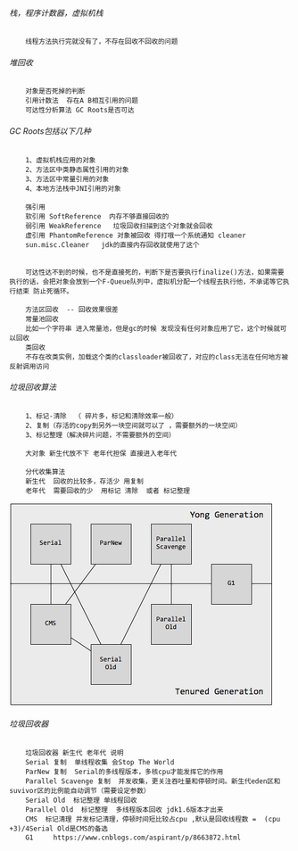 ###### 栈，程序计数器，虚拟机栈
        线程方法执行完就没有了，不存在回收不回收的问题
        
###### 堆回收
        对象是否死掉的判断
        引用计数法  存在A B相互引用的问题
        可达性分析算法 GC Roots是否可达
        
###### GC Roots包括以下几种
        1、虚拟机栈应用的对象
        2、方法区中类静态属性引用的对象
        3、方法区中常量引用的对象
        4、本地方法栈中JNI引用的对象
        
        强引用
        软引用 SoftReference  内存不够直接回收的
        弱引用 WeakReference   垃圾回收扫描到这个对象就会回收
        虚引用 PhantomReference 对象被回收 得打哦一个系统通知 cleaner
        sun.misc.Cleaner   jdk的直接内存回收就使用了这个
        
        
        可达性达不到的时候，也不是直接死的，判断下是否要执行finalize()方法，如果需要执行的话，会把对象会放到一个F-Queue队列中，虚拟机分配一个线程去执行他，不承诺等它执行结束 防止死循环。
        
        方法区回收  -- 回收效果很差  
        常量池回收
        比如一个字符串 进入常量池，但是gc的时候 发现没有任何对象应用了它，这个时候就可以回收
        类回收
        不存在改类实例，加载这个类的classloader被回收了，对应的class无法在任何地方被反射调用访问
        
        
###### 垃圾回收算法
        1、标记-清除  （ 碎片多，标记和清除效率一般）
        2、复制（存活的copy到另外一块空间就可以了 ，需要额外的一块空间）
        3、标记整理（解决碎片问题，不需要额外的空间）
        
        大对象 新生代放不下 老年代担保 直接进入老年代
        
        分代收集算法
        新生代  回收的比较多，存活少 用复制 
        老年代  需要回收的少  用标记 清除  或者 标记整理
        
        
![垃圾回收器配合使用]( /ido-jvm/image/垃圾回收器.jpg)        
###### 垃圾回收器
        
        垃圾回收器 新生代 老年代 说明 
        Serial 复制  单线程收集 会Stop The World 
        ParNew 复制  Serial的多线程版本，多核cpu才能发挥它的作用 
        Parallel Scavenge 复制  并发收集，更关注吞吐量和停顿时间。新生代eden区和suvivor区的比例能自动调节（需要设定参数） 
        Serial Old  标记整理 单线程回收 
        Parallel Old  标记整理  多线程版本回收 jdk1.6版本才出来 
        CMS  标记清理 并发标记清理，停顿时间短比较占cpu ,默认是回收线程数 =  (cpu +3)/4Serial Old是CMS的备选 
        G1     https://www.cnblogs.com/aspirant/p/8663872.html

